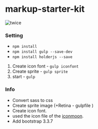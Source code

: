 # markup-starter-kit
![twice](http://az879543.vo.msecnd.net/twice/20180701%200AM_TWICE1.jpg)

### Setting
* `npm install`
* `npm install gulp --save-dev`
* `npm install holderjs --save`

1. Create icon font - `gulp iconfont`
2. Create sprite - `gulp sprite`
3. start - `gulp`
### Info
  - Convert sass to css
  - Create sprite image (+Retina - gulpfile )
  - Create icon font.
  - used the icon file of the [iconmoon](https://icomoon.io).
  - Add bootstrap 3.3.7
